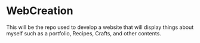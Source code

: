 # WebCreation
This will be the repo used to develop a website that will display things about myself such as a portfolio, Recipes, Crafts, and other contents.
